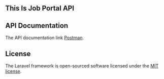 


## This Is Job Portal API

## API Documentation 

The API documentation link [Postman](https://documenter.getpostman.com/view/12436130/UVC6jmyS).


## License

The Laravel framework is open-sourced software licensed under the [MIT license](https://opensource.org/licenses/MIT).
